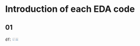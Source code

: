# Introduction of each EDA code

## 01
`df`: 
<img src="https://github.com/nxl365/New_rank_score/blob/main/src/2_EDA/photo/01/1.png" alt="df" width="20" height="10">
